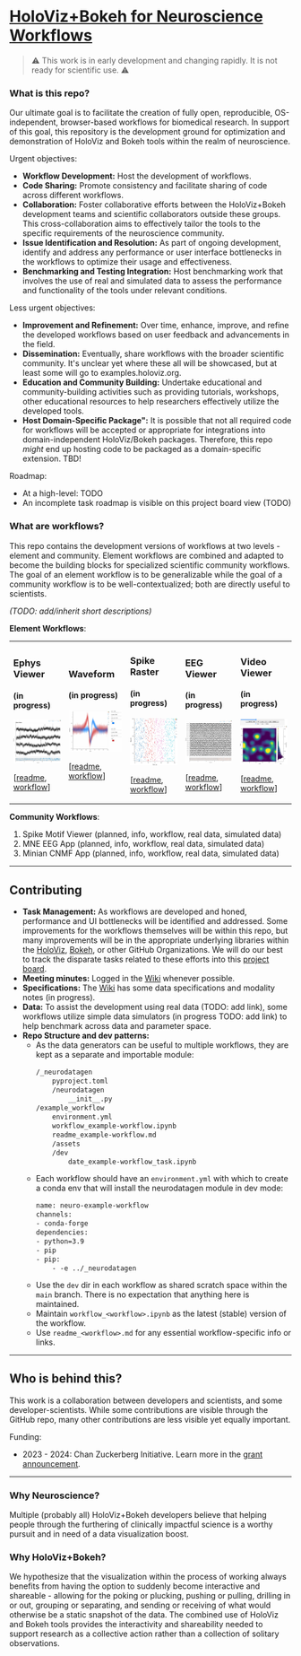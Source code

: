 # [HoloViz+Bokeh for Neuroscience Workflows](https://github.com/holoviz-topics/neuro)

> :warning: This work is in early development and changing rapidly. It is not ready for scientific use. :warning:

### What is this repo?

Our ultimate goal is to facilitate the creation of fully open, reproducible, OS-independent, browser-based workflows for biomedical research. In support of this goal, this repository is the development ground for optimization and demonstration of HoloViz and Bokeh tools within the realm of neuroscience.

Urgent objectives:
- **Workflow Development:** Host the development of workflows.
- **Code Sharing:** Promote consistency and facilitate sharing of code across different workflows.
- **Collaboration:** Foster collaborative efforts between the HoloViz+Bokeh development teams and scientific collaborators outside these groups. This cross-collaboration aims to effectively tailor the tools to the specific requirements of the neuroscience community.
- **Issue Identification and Resolution:** As part of ongoing development, identify and address any performance or user interface bottlenecks in the workflows to optimize their usage and effectiveness.
- **Benchmarking and Testing Integration:** Host benchmarking work that involves the use of real and simulated data to assess the performance and functionality of the tools under relevant conditions.

Less urgent objectives:
- **Improvement and Refinement:** Over time, enhance, improve, and refine the developed workflows based on user feedback and advancements in the field.
- **Dissemination:** Eventually, share workflows with the broader scientific community. It's unclear yet where these all will be showcased, but at least some will go to examples.holoviz.org.
- **Education and Community Building:** Undertake educational and community-building activities such as providing tutorials, workshops, other educational resources to help researchers effectively utilize the developed tools.
- **Host Domain-Specific Package":** It is possible that not all required code for workflows will be accepted or appropriate for integrations into domain-independent HoloViz/Bokeh packages. Therefore, this repo *might* end up hosting code to be packaged as a domain-specific extension. TBD!

Roadmap:
- At a high-level: TODO
- An incomplete task roadmap is visible on this project board view (TODO)

### What are workflows?

This repo contains the development versions of workflows at two levels - element and community. Element workflows are combined and adapted to become the building blocks for specialized scientific community workflows. The goal of an element workflow is to be generalizable while the goal of a community workflow is to be well-contextualized; both are directly useful to scientists.

*(TODO: add/inherit short descriptions)*

**Element Workflows**:

<table align="center">
  <tr>
  <td>
      <!-- Title -->
      <h3>Ephys Viewer</h3>
      <h4>(in progress)</h4>
      <!-- Thumbnail link to demo -->
      <a href="./ephys-viewer/workflow_ephys-viewer.ipynb">
        <img src="./ephys-viewer/assets/230524_ephys-viewer.png" alt="eeg-viewer" width="125"/>
      </a>
      <!-- Badges, etc -->
      <!-- Additional content -->
      <p>
      [<a href="./ephys-viewer/readme_ephys-viewer.md">readme</a>,
      <a href="./ephys-viewer/workflow_ephys-viewer.ipynb"> workflow</a>]
    </td>

  <td>
      <!-- Title -->
      <h3>Waveform</h3>
      <h4>(in progress)</h4>
      <!-- Thumbnail link to demo -->
      <a href="./waveform/workflow_waveform.ipynb">
        <img src="./waveform/assets/230524_waveform.png" alt="waveform" width="125"/>
      </a>
      <!-- Badges, etc -->
      <!-- Additional content -->
      <p>
      [<a href="./waveform/readme_waveform.md">readme</a>,
      <a href="./waveform/workflow_waveform.ipynb"> workflow</a>]
    </td>
  <td>
      <!-- Title -->
      <h3>Spike Raster</h3>
      <h4>(in progress)</h4>
      <!-- Thumbnail link to demo -->
      <a href="./spike-raster/workflow_spike-raster.ipynb">
        <img src="./spike-raster/assets/230524_spike-raster.png" alt="spike-raster" width="125"/>
      </a>
      <!-- Badges, etc -->
      <!-- Additional content -->
      <p>
      [<a href="./spike-raster/readme_spike-raster.md">readme</a>,
      <a href="./spike-raster/workflow_spike-raster.ipynb"> workflow</a>]
    </td>
  <!-- </tr>
  <tr> -->
    <td>
      <!-- Title -->
      <h3>EEG Viewer</h3>
      <h4>(in progress)</h4>
      <!-- Thumbnail link to demo -->
      <a href="./eeg-viewer/workflow_eeg-viewer.ipynb">
        <img src="./eeg-viewer/assets/230524_eeg-viewer.png" 
        alt="eeg-viewer" width="125"/>
      </a>
      <!-- Badges, etc -->
      <!-- Additional content -->
      <p>
      [<a href="./eeg-viewer/readme_eeg-viewer.md">readme</a>,
      <a href="./eeg-viewer/workflow_eeg-viewer.ipynb"> workflow</a>]
    </td>
    <td>
      <!-- Title -->
      <h3>Video Viewer</h3>
      <h4>(in progress)</h4>
      <!-- Thumbnail link to demo -->
      <a href="./video-viewer/workflow_video-viewer.ipynb">
        <img src="./video-viewer/assets/230526_video-viewer.png" alt="video-viewer" width="125"/>
      </a>
      <!-- Badges, etc -->
      <!-- Additional content -->
      <p>
      [<a href="./video-viewer/readme_video-viewer.md">readme</a>,
      <a href="./video-viewer/workflow_video-viewer.ipynb"> workflow</a>]
    </td>
  </tr>
</table>

**Community Workflows**:

1. Spike Motif Viewer (planned, info, workflow, real data, simulated data)
2. MNE EEG App (planned, info, workflow, real data, simulated data)
3. Minian CNMF App (planned, info, workflow, real data, simulated data)

---
## Contributing

- **Task Management:** As workflows are developed and honed, performance and UI bottlenecks will be identified and addressed. Some improvements for the workflows themselves will be within this repo, but many improvements will be in the appropriate underlying libraries within the [HoloViz](https://github.com/holoviz/), [Bokeh](https://github.com/bokeh), or other GitHub Organizations. We will do our best to track the disparate tasks related to these efforts into this [project board](https://github.com/orgs/holoviz-topics/projects/1).
- **Meeting minutes:** Logged in the [Wiki](https://github.com/holoviz-topics/neuro/wiki) whenever possible.
- **Specifications:** The [Wiki](https://github.com/holoviz-topics/neuro/wiki) has some data specifications and modality notes (in progress).
- **Data:** To assist the development using real data (TODO: add link), some workflows utilize simple data simulators (in progress TODO: add link) to help benchmark across data and parameter space.
- **Repo Structure and dev patterns:** 
  - As the data generators can be useful to multiple workflows, they are kept as a separate and importable module:
    ```
    /_neurodatagen
        pyproject.toml
        /neurodatagen
            __init__.py
    /example_workflow
        environment.yml
        workflow_example-workflow.ipynb
        readme_example-workflow.md
        /assets
        /dev
            date_example-workflow_task.ipynb
    ```
  - Each workflow should have an `environment.yml` with which to create a conda env that will install the neurodatagen module in dev mode:
    ```
    name: neuro-example-workflow
    channels:
    - conda-forge
    dependencies:
    - python=3.9
    - pip
    - pip:
        - -e ../_neurodatagen
    ```
  - Use the `dev` dir in each workflow as shared scratch space within the `main` branch. There is no expectation that anything here is maintained.
  - Maintain `workflow_<workflow>.ipynb` as the latest (stable) version of the workflow.
  - Use `readme_<workflow>.md` for any essential workflow-specific info or links.

---
## Who is behind this?

This work is a collaboration between developers and scientists, and some developer-scientists. While some contributions are visible through the GitHub repo, many other contributions are less visible yet equally important.

Funding:
- 2023 - 2024: Chan Zuckerberg Initiative. Learn more in the [grant announcement](https://blog.bokeh.org/announcing-czi-funding-for-bokeh-for-bioscience-5f74426c011a).

---

### Why Neuroscience?

Multiple (probably all) HoloViz+Bokeh developers believe that helping people through the furthering of clinically impactful science is a worthy pursuit and in need of a data visualization boost.

### Why HoloViz+Bokeh?

We hypothesize that the visualization within the process of working always benefits from having the option to suddenly become interactive and shareable - allowing for the poking or plucking, pushing or pulling, drilling in or out, grouping or separating, and sending or receiving of what would otherwise be a static snapshot of the data. The combined use of HoloViz and Bokeh tools provides the interactivity and shareability needed to support research as a collective action rather than a collection of solitary observations.
